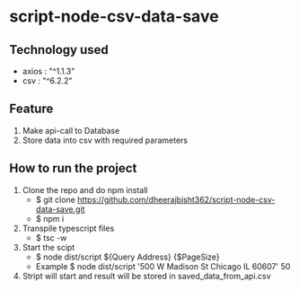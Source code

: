 # script-node-csv-data-save

## Technology used
  - axios : "^1.1.3"
  - csv : "^6.2.2"

## Feature
  1. Make api-call to Database
  2. Store data into csv with required parameters
  
## How to run the project
  1. Clone the repo and do npm install
       - $ git clone https://github.com/dheerajbisht362/script-node-csv-data-save.git
       - $ npm i
  2. Transpile typescript files 
       - $ tsc -w
  3. Start the scipt 
       - $ node dist/script ${Query Address} {$PageSize}
       - Example $ node dist/script '500 W Madison St Chicago IL 60607' 50
  4. Stript will start and result will be stored in saved_data_from_api.csv
